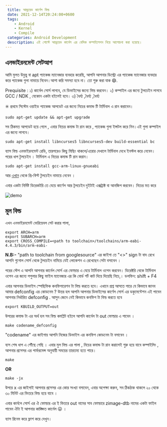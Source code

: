 ```yaml
---
 title: আন্ড্রয়েড কার্ণেল বিল্ড
 date: 2021-12-14T20:24:00+0600
 tags: 
    - Android
    - Kernel
    - Compile
 categories: Android Development
 description: এই পোস্টে আন্ড্রয়েড কার্নেল এর বেসিক কম্পাইলেশন নিয়ে আলোচনা করা হয়েছে।
---
```


## এনভাইরনমেন্ট সেটআপ

আমি মুলত উবুন্তু বা apt  প্যাকেজ ম্যানেজার ব্যবহার করেছি, আপনি আপনার ডিস্ট্রো এর প্যাকেজ ম্যানেজার ব্যবহার করে প্যাকেজ গুলা নামায়ে নিবেন।আশা করি সমস্যা হবে না। তো শুরু করা যাক :smile:.

Prequisite :
১) কার্নেল সোর্স লাগবে, যে ডিভাইসের জন্যে বিল্ড করবেন।
২) কম্পাইল এর জন্যে টুলচেইন লাগবে GCC / NDK , যেকোন একটা হইলেই হবে।
৩) ধৈর্য্য ,ধৈর্য্য ,ধৈর্য্য

:eight_spoked_asterisk: প্রথমে সিস্টেম ওয়াইড প্যাকেজ আপডেট এর জন্যে নিচের কমান্ড টি টার্মিনাল এ রান করাবেন।


```shell
sudo apt-get update && apt-get upgrade
```
সব ঠিকমত আপডেট হয়ে গেলে , এবার নিচের কমান্ড টা রান করে , প্যাকেজ গুলা ইন্সটল করে নিন।এই গুলা কম্পাইল এর  জন্যে লাগবে।
```shell
sudo apt-get install libncurses5 libncurses5-dev build-essential bc
```

ব্যাস বিল্ড এনভাইরনমেন্ট রেডি, তারপরেও কিছু মিছিং থাকলে/এরোর দেখালে টার্মিনাল দেখে ইনস্টল  করে নেবেন। পরের ধাপ টুলচেইন ।
টার্মিনাল এ নিচের কমান্ড টি রান করান।

```shell
sudo apt-get install gcc-arm-linux-gnueabi
```
আর [এখান](https://android.googlesource.com/platform/prebuilt) থেকে প্রি-বিল্ট টুলচেইন নামায়ে নেবেন ।

এবার একটা  নির্দিষ্ট ডিরেকটরি তে যেয়ে কার্ণেল আর টূলচেইন দুইটাই এক্সট্রাক্ট বা আনজিপ করবেন। নিচের মত করে

![demo](https://i.ibb.co/sCqjcPg/image.png)

## মুল বিল্ড
এখন এনভাইরনমেন্ট ভেরিয়েবল সেট করার পালা,

```shell
export ARCH=arm
export SUBARCH=arm
export CROSS_COMPILE=<path to toolchain>/toolchains/arm-eabi-4.4.3/bin/arm-eabi-
```
**N.B:-** "path to toolchain from googlesource" এর জাইগা তে "<>" sign টা বাদ রেখে আপনি গুগোল সোর্স থেকে টুলচেইন নামিয়ে যেই লোকেশন এ রেখেছেন সেটা বসাবেন ।

পরের স্টেপ এ আপনি আপনার কার্নেল সোর্স এর ফোল্ডার এ যেয়ে টার্মিনাল ওপেন করবেন। ডিরেক্টরি থেকে টার্মিনাল ওপেন এর জন্যে পপুলার কিছু ফাইল ম্যানেজার এর কি বোর্ড শর্ট কাট দিয়ে দিয়েছি নিচে,।
ডলফিন: shift + F4

এবার আপনার ডিভাইস স্পেছিফিক কনফিগারেশন টা বিল্ড করতে হবে। এখানে প্রশ্ন আসতে পারে যে কিভাবে জানব আমার defconfig  এর কোডনেম ? উত্তর হল আপনি আপনার ডিভাইসের  কার্ণেল সোর্স  এর ডকুমেন্টেশন এই পাবেন আপনার নির্ধারিত defconfig . আসুন জেনে নেই কিভাবে কনফিগ টা বিল্ড করতে হবে

```shell
export KBUILD_OUTPUT=out
```
উপরের কমান্ড টা এর অর্থ হল সব বিল্ড কমপ্লিট হইলে আপনি কার্নেল টা out ফোল্ডার এ পাবেন ।


```shell
make codename_defconfig
```
"codename" এর জাইগায়  আপনি নিজের ডিভাইস এর কনফিগ  কোডনেম টা বসাবেন ।

ব্যস শেষ ধাপ এ পৌঁছে  গেছি । এবার মুল বিল্ড এর পালা , নিচের কমান্ড টা রান করালেই শুরু হয়ে যাবে কম্পাইলিং , আপনার প্রসেসর এর পার্ফরমেন্স  অনুযায়ী সময়ের তারতম্য হতে পারে।

```shell
make
```



**OR**

```shell
make -jx
```


উপরে x এর জাইগাই আপনার প্রসেসর এর কোর সংখ্যা বসাবেন, এবার অপেক্ষা করুন, সব ঠিকঠাক  থাকলে ২০ থেকে ৩০ মিনিট এর ভিতরে বিল্ড হয়ে যাবে ।

এবার কার্নলে সোর্স এর ঐ ফোল্ডার এর ই ভিতরে  out নামের সাব ফোল্ডারে zimage-dtb নামের একটা ফাইল পাবেন ঐটা ই আপনার কাঙ্ক্ষিত কার্নেল  😛 ।


ব্যাস রিনেম করে ফ্লাশ করে দেখুন।
